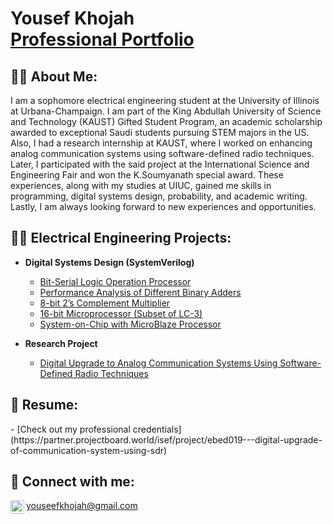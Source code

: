 <h1> Yousef Khojah <br/><a href="https://github.com/YousefSK">Professional Portfolio</a>

<h2>🙋‍♂️ About Me:</h2>
I am a sophomore electrical engineering student at the University of Illinois at Urbana-Champaign. I am part of the King Abdullah University of Science and Technology (KAUST) Gifted Student Program, an academic scholarship awarded to exceptional Saudi students pursuing STEM majors in the US. Also, I had a research internship at KAUST, where I worked on enhancing analog communication systems using software-defined radio techniques. Later, I participated with the said project at the International Science and Engineering Fair and won the K.Soumyanath special award. These experiences, along with my studies at UIUC, gained me skills in programming, digital systems design, probability, and academic writing. Lastly, I am always looking forward to new experiences and opportunities.


<h2>👨‍💻 Electrical Engineering Projects:</h2>

- <b> Digital Systems Design (SystemVerilog)</b>
  - [Bit-Serial Logic Operation Processor](https://github.com/joshmadakor1/Algorithms-Practice)
  - [Performance Analysis of Different Binary Adders](https://github.com/joshmadakor1/Algorithms-Practice)
  - [8-bit 2’s Complement Multiplier](https://github.com/joshmadakor1/Algorithms-Practice)
  - [16-bit Microprocessor (Subset of LC-3)](https://github.com/joshmadakor1/Algorithms-Practice)
  - [System-on-Chip with MicroBlaze Processor](https://github.com/joshmadakor1/Algorithms-Practice)
  
- <b> Research Project </b>
  - [Digital Upgrade to Analog Communication Systems Using Software-Defined Radio Techniques](https://partner.projectboard.world/isef/project/ebed019---digital-upgrade-of-communication-system-using-sdr)



<h2>📜 Resume:</h2>
  - [Check out my professional credentials](https://partner.projectboard.world/isef/project/ebed019---digital-upgrade-of-communication-system-using-sdr)
 

<h2> 🤳 Connect with me:</h2>

[<img align="left" alt="yousef-khojah-567456228 | LinkedIn" width="22px" src="https://cdn.jsdelivr.net/npm/simple-icons@v3/icons/linkedin.svg" />][linkedin]


[linkedin]: https://linkedin.com/in/yousef-khojah-567456228
youseefkhojah@gmail.com

